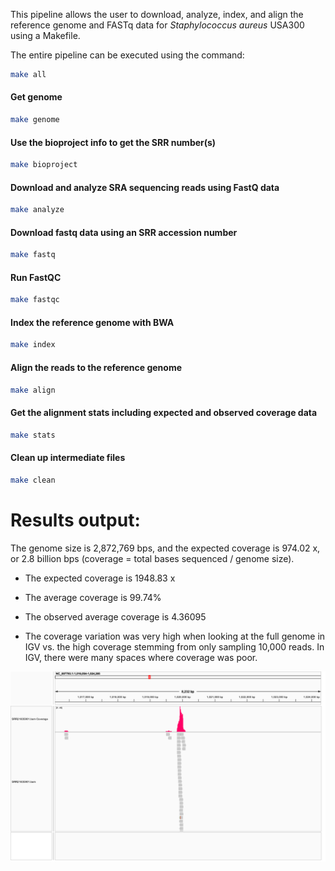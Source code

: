 
This pipeline allows the user to download, analyze, index, and align the reference genome and FASTq data for *Staphylococcus aureus* USA300 using a Makefile. 

The entire pipeline can be executed using the command:

```bash
make all
``` 

#### Get genome

```bash
make genome
```

#### Use the bioproject info to get the SRR number(s)

```bash
make bioproject
```

#### Download and analyze SRA sequencing reads using FastQ data

```bash
make analyze
```

#### Download fastq data using an SRR accession number 

```bash
make fastq
```
#### Run FastQC

```bash
make fastqc
```

#### Index the reference genome with BWA

```bash
make index
```

#### Align the reads to the reference genome

```bash
make align
```

#### Get the alignment stats including expected and observed coverage data

```bash
make stats
```

#### Clean up intermediate files 

```bash
make clean
```

# Results output:

The genome size is 2,872,769 bps, and the expected coverage is 974.02 x, or 2.8 billion bps (coverage = total bases sequenced / genome size). 

- The expected coverage is 1948.83 x

- The average coverage is 99.74%

- The observed average coverage is 4.36095

- The coverage variation was very high when looking at the full genome in IGV vs. the high coverage stemming from only sampling 10,000 reads. In IGV, there were many spaces where coverage was poor. 

![My Image](igv_snapshot.png)